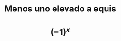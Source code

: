 <div align="center">
<h1>
  Menos uno elevado a equis
</h1> 

<h1>

$$ (-1)^x $$

</h1>

<!--[bonita](https://github.com/pvtoari/matecosas/assets/43178469/88225666-1eab-4faa-ba6f-48ce4e0fd0ca)  -->
